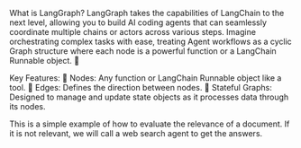 What is LangGraph?
LangGraph takes the capabilities of LangChain to the next level, allowing you to build AI coding agents that can seamlessly coordinate multiple chains or actors across various steps. Imagine orchestrating complex tasks with ease, treating Agent workflows as a cyclic Graph structure where each node is a powerful function or a LangChain Runnable object. 🌟

Key Features:
🔹 Nodes: Any function or LangChain Runnable object like a tool.
🔹 Edges: Defines the direction between nodes.
🔹 Stateful Graphs: Designed to manage and update state objects as it processes data through its nodes.

This is a simple example of how to evaluate the relevance of a document. If it is not relevant, we will call a web search agent to get the answers.